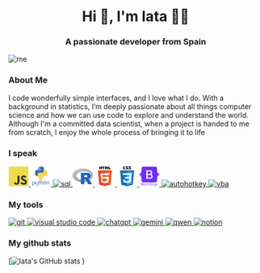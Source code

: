 <h1 align="center">Hi 👋, I'm Iata 👩‍🎤</h1>
<h3 align="center">A passionate developer from Spain</h3>

![me](https://private-user-images.githubusercontent.com/202996907/497784694-adcb428e-2b82-4dd8-9d8c-0120e81e14e3.png?jwt=eyJ0eXAiOiJKV1QiLCJhbGciOiJIUzI1NiJ9.eyJpc3MiOiJnaXRodWIuY29tIiwiYXVkIjoicmF3LmdpdGh1YnVzZXJjb250ZW50LmNvbSIsImtleSI6ImtleTUiLCJleHAiOjE3NTk3NTEwNDAsIm5iZiI6MTc1OTc1MDc0MCwicGF0aCI6Ii8yMDI5OTY5MDcvNDk3Nzg0Njk0LWFkY2I0MjhlLTJiODItNGRkOC05ZDhjLTAxMjBlODFlMTRlMy5wbmc_WC1BbXotQWxnb3JpdGhtPUFXUzQtSE1BQy1TSEEyNTYmWC1BbXotQ3JlZGVudGlhbD1BS0lBVkNPRFlMU0E1M1BRSzRaQSUyRjIwMjUxMDA2JTJGdXMtZWFzdC0xJTJGczMlMkZhd3M0X3JlcXVlc3QmWC1BbXotRGF0ZT0yMDI1MTAwNlQxMTM5MDBaJlgtQW16LUV4cGlyZXM9MzAwJlgtQW16LVNpZ25hdHVyZT1jNTdiZmVkYWFjZTg1MzgyYmEyYWM1MzE3NTIzMTJmOWM4ZTdjMmI5ZjU5YmI1YzY1ZTNhMjU4MzAzYTQ5ZWEyJlgtQW16LVNpZ25lZEhlYWRlcnM9aG9zdCJ9.Nb6CrDC9c1XktrtQIyUSfbN_2Zih7J5bPVIVPh_qGg0)

### About Me

<p>I code wonderfully simple interfaces, and I love what I do. With a background in statistics, I’m deeply passionate about all things computer science and how we can use code to explore and understand the world. Although I'm a committed data scientist, when a project is handed to me from scratch, I enjoy the whole process of bringing it to life</p>

### I speak

<p align="left">
<a href="https://developer.mozilla.org/en-US/docs/Web/JavaScript" target="_blank">
<img src="https://raw.githubusercontent.com/devicons/devicon/master/icons/javascript/javascript-original.svg" alt="javascript" width="40" height="40"/>
</a>
<a href="https://www.python.org" target="_blank" rel="noreferrer">
<img src="https://raw.githubusercontent.com/devicons/devicon/master/icons/python/python-original-wordmark.svg" alt="python" width="40" height="40"/>
</a>
<a href="https://en.wikipedia.org/wiki/SQL" target="_blank" rel="noreferrer">
<img src="https://www.svgrepo.com/show/331760/sql-database-generic.svg" alt="sql" width="40" height="40"/>
</a>
<a href="https://www.r-project.org/" target="_blank" rel="noreferrer">
<img src="https://raw.githubusercontent.com/devicons/devicon/master/icons/r/r-original.svg" alt="r" width="40" height="40"/>
</a>
<a href="https://www.w3.org/html/" target="_blank">
<img src="https://raw.githubusercontent.com/devicons/devicon/master/icons/html5/html5-original-wordmark.svg" alt="html5" width="40" height="40"/>
</a>
<a href="https://www.w3schools.com/css/" target="_blank">
<img src="https://raw.githubusercontent.com/devicons/devicon/master/icons/css3/css3-original-wordmark.svg" alt="css3" width="40" height="40"/>
</a>
<a href="https://getbootstrap.com" target="_blank">
<img src="https://raw.githubusercontent.com/devicons/devicon/master/icons/bootstrap/bootstrap-plain-wordmark.svg" alt="bootstrap" width="40" height="40"/>
</a>
<a href="https://www.autohotkey.com/" target="_blank" rel="noreferrer">
<img src="https://www.svgrepo.com/show/353416/autohotkey.svg" alt="autohotkey" width="40" height="40"/>
</a>
<a href="https://learn.microsoft.com/en-us/office/vba/api/overview/" target="_blank" rel="noreferrer">
<img src="https://www.svgrepo.com/show/373589/vba.svg" alt="vba" width="40" height="40"/>
</a>
</p>


### My tools

<p align="left">
<a href="https://git-scm.com/" target="_blank">
<img src="https://www.vectorlogo.zone/logos/git-scm/git-scm-icon.svg" alt="git" width="40" height="40"/>
</a>
<a href="https://code.visualstudio.com/" target="_blank">
<img src="https://user-images.githubusercontent.com/12766483/129493491-fe6f8ccb-7d6a-4348-9212-8e06510d56b7.png" alt="visual studio code" width="40" height="40"/>
</a>
<a href="https://chat.openai.com/" target="_blank">
<img src="https://upload.wikimedia.org/wikipedia/commons/0/04/ChatGPT_logo.svg" alt="chatgpt" width="40" height="40"/>
</a>
<a href="https://gemini.google.com/" target="_blank">
<img src="https://upload.wikimedia.org/wikipedia/commons/4/4f/Google_Gemini_logo.svg" alt="gemini" width="40" height="40"/>
</a>
<a href="https://qwen.ai/" target="_blank">
<img src="https://raw.githubusercontent.com/LazyRen/ai-icons/main/qwen.svg" alt="qwen" width="40" height="40"/>
</a>
<a href="https://www.notion.so/" target="_blank">
<img src="https://www.vectorlogo.zone/logos/notionhq/notionhq-icon.svg" alt="notion" width="40" height="40"/>
</a>
</p>



### My github stats

[![Iata's GitHub stats](https://github-readme-stats.vercel.app/api?username=iata-lab&show_icons=true&theme=radical)
)
